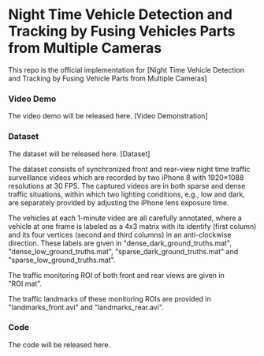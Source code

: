 # Night Time Vehicle Detection and Tracking by Fusing Vehicles Parts from Multiple Cameras

This repo is the official implementation for [Night Time Vehicle Detection and Tracking by Fusing Vehicle Parts from Multiple Cameras]

### Video Demo
The video demo will be released here. [Video Demonstration]

### Dataset
The dataset will be released here. [Dataset]

The dataset consists of synchronized front and rear-view night time traffic surveillance videos which are recorded by two iPhone 8 with 1920×1088 resolutions at 30 FPS. The captured videos are in both sparse and dense traffic situations, within which two lighting conditions, e.g., low and dark, are separately provided by adjusting the iPhone lens exposure time. 

The vehicles at each 1-minute video are all carefully annotated, where a vehicle at one frame is labeled as a 4x3 matrix with its identify (first column) and its four vertices (second and third columns) in an anti-clockwise direction. These labels are given in "dense_dark_ground_truths.mat", "dense_low_ground_truths.mat", "sparse_dark_ground_truths.mat" and "sparse_low_ground_truths.mat". 

The traffic monitoring ROI of both front and rear views are given in "ROI.mat". 

The traffic landmarks of these monitoring ROIs are provided in "landmarks_front.avi" and "landmarks_rear.avi".

### Code

The code will be released here. 
